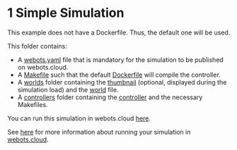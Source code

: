 # 1 Simple Simulation
This example does not have a Dockerfile. Thus, the default one will be used.

This folder contains:
 - A [webots.yaml](webots.yaml) file that is mandatory for the simulation to be published on webots.cloud.
 - A [Makefile](Makefile) such that the default [Dockerfile](https://github.com/cyberbotics/webots/blob/master/resources/web/server/config/simulation/docker/Dockerfile.default) will compile the controller.
 - A [worlds](worlds) folder containing the [thumbnail](worlds/.moose_demo.jpg) (optional, displayed during the simulation load) and the [world](worlds/moose_demo.wbt) file.
 - A [controllers](controllers) folder containing the [controller](controllers/moose_path_following/moose_path_following.c) and the necessary Makefiles.

You can run this simulation in webots.cloud [here](https://webots.cloud/run?version=R2022b&url=https://github.com/cyberbotics/webots-cloud-simulation-examples/blob/main/1_simple_simulation/worlds/moose_demo.wbt).

See [here](https://cyberbotics.com/doc/guide/webots-cloud#publish-cloud-based-simulations) for more information about running your simulation in [webots.cloud](https://webots.cloud/).
